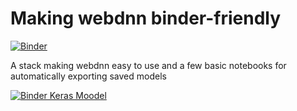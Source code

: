 # Making webdnn binder-friendly


[![Binder](https://mybinder.org/badge.svg)](https://mybinder.org/v2/gh/kmader/oo_stack/master)

A stack making webdnn easy to use and a few basic notebooks for automatically exporting saved models


[![Binder Keras Moodel](https://mybinder.org/badge.svg)](https://mybinder.org/v2/gh/kmader/oo_stack/master?filepath=notebooks/overview.ipynb)

